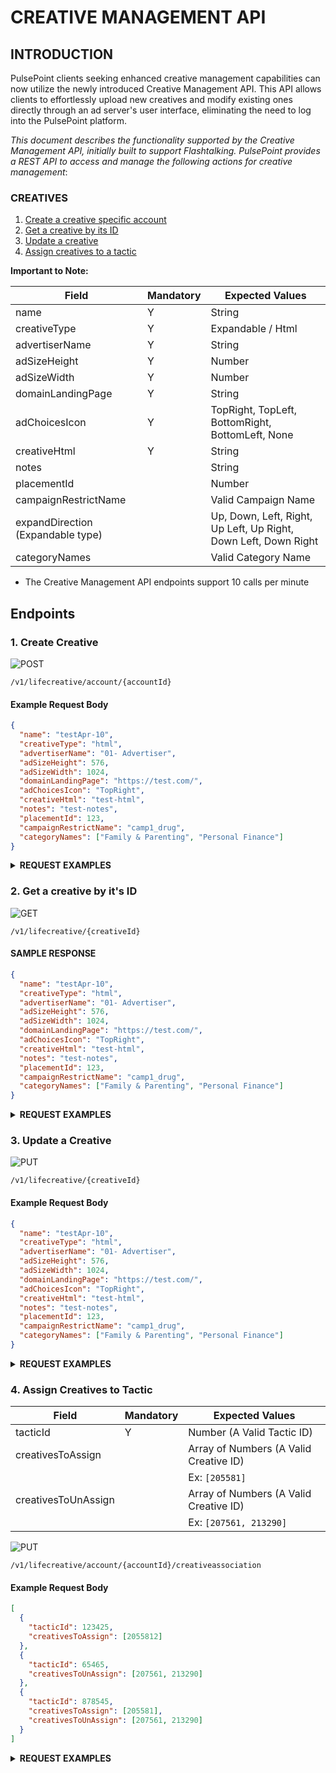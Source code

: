 # CREATIVE MANAGEMENT API

## INTRODUCTION

PulsePoint clients seeking enhanced creative management capabilities can now utilize the newly introduced Creative Management API. This API allows clients to effortlessly upload new creatives and modify existing ones directly through an ad server's user interface, eliminating the need to log into the PulsePoint platform.

_This document describes the functionality supported by the Creative Management API, initially built to support Flashtalking. PulsePoint provides a REST API to access and manage the following actions for creative management_:

### CREATIVES

1. [Create a creative specific account](#1-create-creative)
2. [Get a creative by its ID](#2-get-a-creative-by-its-id)
3. [Update a creative](#3-update-a-creative)
4. [Assign creatives to a tactic](#4-assign-creatives-to-tactic)

**Important to Note:**

| Field                             | Mandatory | Expected Values                                                 |
| --------------------------------- | --------- | --------------------------------------------------------------- |
| name                              | Y         | String                                                          |
| creativeType                      | Y         | Expandable / Html                                               |
| advertiserName                    | Y         | String                                                          |
| adSizeHeight                      | Y         | Number                                                          |
| adSizeWidth                       | Y         | Number                                                          |
| domainLandingPage                 | Y         | String                                                          |
| adChoicesIcon                     | Y         | TopRight, TopLeft, BottomRight, BottomLeft, None                |
| creativeHtml                      | Y         | String                                                          |
| notes                             |           | String                                                          |
| placementId                       |           | Number                                                          |
| campaignRestrictName              |           | Valid Campaign Name                                             |
| expandDirection (Expandable type) |           | Up, Down, Left, Right, Up Left, Up Right, Down Left, Down Right |
| categoryNames                     |           | Valid Category Name                                             |

- The Creative Management API endpoints support 10 calls per minute

## Endpoints

### 1. Create Creative

![POST](https://img.shields.io/badge/HTTP%20Method-POST-49cc90?style=for-the-badge)

```
/v1/lifecreative/account/{accountId}
```

#### Example Request Body

```json
{
  "name": "testApr-10",
  "creativeType": "html",
  "advertiserName": "01- Advertiser",
  "adSizeHeight": 576,
  "adSizeWidth": 1024,
  "domainLandingPage": "https://test.com/",
  "adChoicesIcon": "TopRight",
  "creativeHtml": "test-html",
  "notes": "test-notes",
  "placementId": 123,
  "campaignRestrictName": "camp1_drug",
  "categoryNames": ["Family & Parenting", "Personal Finance"]
}
```

<details>
<summary>
    <strong>REQUEST EXAMPLES</strong>
</summary>
<br>
Below are a list of code examples for CURL, Python, Java and JavaScript
<br><br>

#### CURL

```bash
curl --location --request POST 'http://lifeapi.pulsepoint.com/RestApi/v1/lifecreative/5534' \
--header 'Content-Type: application/json' \
--header 'Authorization: Bearer LFFqkw8CkqmbhITaS0oP1xDGAfk' \
--header 'Authorization: Bearer <token>' \
--data '{
  "name": "testApr-10",
  "creativeType": "html",
  "advertiserName": "01- Advertiser",
  "adSizeHeight": 576,
  "adSizeWidth": 1024,
  "domainLandingPage": "https://test.com/",
  "adChoicesIcon": "TopRight",
  "creativeHtml": "test-html",
  "notes": "test-notes",
  "placementId": 123,
  "campaignRestrictName": "camp1_drug",
  "categoryNames": ["Family & Parenting", "Personal Finance"]
}'
```

#### PYTHON

```python
import requests
import json

url = "http://lifeapi.pulsepoint.com/RestApi/v1/lifecreative/5534"

payload = json.dumps({
  "name": "testApr-10",
  "creativeType": "html",
  "advertiserName": "01- Advertiser",
  "adSizeHeight": 576,
  "adSizeWidth": 1024,
  "domainLandingPage": "https://test.com/",
  "adChoicesIcon": "TopRight",
  "creativeHtml": "test-html",
  "notes": "test-notes",
  "placementId": 123,
  "campaignRestrictName": "camp1_drug",
  "categoryNames": [
    "Family & Parenting",
    "Personal Finance"
  ]
})
headers = {
  'Content-Type': 'application/json',
  'Authorization': 'Bearer <token>'
}

response = requests.request("POST", url, headers=headers, data=payload)

print(response.text)
```

#### JAVA

```java
OkHttpClient client = new OkHttpClient().newBuilder()
  .build();
MediaType mediaType = MediaType.parse("application/json");
RequestBody body = RequestBody.create(mediaType, "{\n  \"name\": \"testApr-10\",\n  \"creativeType\": \"html\",\n  \"advertiserName\": \"01- Advertiser\",\n  \"adSizeHeight\": 576,\n  \"adSizeWidth\": 1024,\n  \"domainLandingPage\": \"https://test.com/\",\n  \"adChoicesIcon\": \"TopRight\",\n  \"creativeHtml\": \"test-html\",\n  \"notes\": \"test-notes\",\n  \"placementId\": 123,\n  \"campaignRestrictName\": \"camp1_drug\",\n  \"categoryNames\": [\"Family & Parenting\", \"Personal Finance\"]\n}");
Request request = new Request.Builder()
  .url("http://lifeapi.pulsepoint.com/RestApi/v1/lifecreative/5534")
  .method("POST", body)
  .addHeader("Content-Type", "application/json")
  .addHeader("Authorization", "Bearer <token>")
  .build();
Response response = client.newCall(request).execute();
```

#### JAVASCRIPT

```javascript
const myHeaders = new Headers()
myHeaders.append('Content-Type', 'application/json')
myHeaders.append('Authorization', 'Bearer <token>')

const raw = JSON.stringify({
  name: 'testApr-10',
  creativeType: 'html',
  advertiserName: '01- Advertiser',
  adSizeHeight: 576,
  adSizeWidth: 1024,
  domainLandingPage: 'https://test.com/',
  adChoicesIcon: 'TopRight',
  creativeHtml: 'test-html',
  notes: 'test-notes',
  placementId: 123,
  campaignRestrictName: 'camp1_drug',
  categoryNames: ['Family & Parenting', 'Personal Finance'],
})

const requestOptions = {
  method: 'POST',
  headers: myHeaders,
  body: raw,
  redirect: 'follow',
}

fetch(
  'http://lifeapi.pulsepoint.com/RestApi/v1/lifecreative/5534',
  requestOptions,
)
  .then(response => response.text())
  .then(result => console.log(result))
  .catch(error => console.error(error))
```

</details>

### 2. Get a creative by it's ID

![GET](https://img.shields.io/badge/HTTP%20Method-GET-61affe?style=for-the-badge)

```
/v1/lifecreative/{creativeId}
```

#### SAMPLE RESPONSE

```json
{
  "name": "testApr-10",
  "creativeType": "html",
  "advertiserName": "01- Advertiser",
  "adSizeHeight": 576,
  "adSizeWidth": 1024,
  "domainLandingPage": "https://test.com/",
  "adChoicesIcon": "TopRight",
  "creativeHtml": "test-html",
  "notes": "test-notes",
  "placementId": 123,
  "campaignRestrictName": "camp1_drug",
  "categoryNames": ["Family & Parenting", "Personal Finance"]
}
```

<details>
<summary>
    <strong>REQUEST EXAMPLES</strong>
</summary>
<br>
Below are a list of code examples for CURL, Python, Java and JavaScript
<br><br>

#### CURL

```bash
curl --location 'http://lifeapi.pulsepoint.com/RestApi/v1/lifecreative/5534' \
--header 'Authorization: Bearer <token>'
```

#### PYTHON

```python
import requests

url = "http://lifeapi.pulsepoint.com/RestApi/v1/lifecreative/5534"

payload = {}
headers = {
  'Authorization': 'Bearer <token>'
}

response = requests.request("GET", url, headers=headers, data=payload)

print(response.text)

```

#### JAVA

```java
OkHttpClient client = new OkHttpClient().newBuilder()
  .build();
MediaType mediaType = MediaType.parse("text/plain");
RequestBody body = RequestBody.create(mediaType, "");
Request request = new Request.Builder()
  .url("http://lifeapi.pulsepoint.com/RestApi/v1/lifecreative/5534")
  .method("GET", body)
  .addHeader("Authorization", "Bearer <token>")
  .build();
Response response = client.newCall(request).execute();
```

#### JAVASCRIPT

```javascript
const myHeaders = new Headers()
myHeaders.append('Authorization', 'Bearer <token>')

const requestOptions = {
  method: 'GET',
  headers: myHeaders,
  redirect: 'follow',
}

fetch(
  'http://lifeapi.pulsepoint.com/RestApi/v1/lifecreative/5534',
  requestOptions,
)
  .then(response => response.text())
  .then(result => console.log(result))
  .catch(error => console.error(error))
```

</details>

### 3. Update a Creative

![PUT](https://img.shields.io/badge/HTTP%20Method-PUT-fca130?style=for-the-badge)

```
/v1/lifecreative/{creativeId}
```

#### Example Request Body

```json
{
  "name": "testApr-10",
  "creativeType": "html",
  "advertiserName": "01- Advertiser",
  "adSizeHeight": 576,
  "adSizeWidth": 1024,
  "domainLandingPage": "https://test.com/",
  "adChoicesIcon": "TopRight",
  "creativeHtml": "test-html",
  "notes": "test-notes",
  "placementId": 123,
  "campaignRestrictName": "camp1_drug",
  "categoryNames": ["Family & Parenting", "Personal Finance"]
}
```

<details>
<summary>
    <strong>REQUEST EXAMPLES</strong>
</summary>
<br>
Below are a list of code examples for CURL, Python, Java and JavaScript
<br><br>

#### CURL

```bash
curl --location --request PUT 'http://lifeapi.pulsepoint.com/RestApi/v1/lifecreative/5534' \
--header 'Content-Type: application/json' \
--header 'Authorization: Bearer LFFqkw8CkqmbhITaS0oP1xDGAfk' \
--header 'Authorization: Bearer <token>' \
--data '{
  "name": "testApr-10",
  "creativeType": "html",
  "advertiserName": "01- Advertiser",
  "adSizeHeight": 576,
  "adSizeWidth": 1024,
  "domainLandingPage": "https://test.com/",
  "adChoicesIcon": "TopRight",
  "creativeHtml": "test-html",
  "notes": "test-notes",
  "placementId": 123,
  "campaignRestrictName": "camp1_drug",
  "categoryNames": ["Family & Parenting", "Personal Finance"]
}'
```

#### PYTHON

```python
import requests
import json

url = "http://lifeapi.pulsepoint.com/RestApi/v1/lifecreative/5534"

payload = json.dumps({
  "name": "testApr-10",
  "creativeType": "html",
  "advertiserName": "01- Advertiser",
  "adSizeHeight": 576,
  "adSizeWidth": 1024,
  "domainLandingPage": "https://test.com/",
  "adChoicesIcon": "TopRight",
  "creativeHtml": "test-html",
  "notes": "test-notes",
  "placementId": 123,
  "campaignRestrictName": "camp1_drug",
  "categoryNames": [
    "Family & Parenting",
    "Personal Finance"
  ]
})
headers = {
  'Content-Type': 'application/json',
  'Authorization': 'Bearer <token>'
}

response = requests.request("PUT", url, headers=headers, data=payload)

print(response.text)
```

#### JAVA

```java
OkHttpClient client = new OkHttpClient().newBuilder()
  .build();
MediaType mediaType = MediaType.parse("application/json");
RequestBody body = RequestBody.create(mediaType, "{\n  \"name\": \"testApr-10\",\n  \"creativeType\": \"html\",\n  \"advertiserName\": \"01- Advertiser\",\n  \"adSizeHeight\": 576,\n  \"adSizeWidth\": 1024,\n  \"domainLandingPage\": \"https://test.com/\",\n  \"adChoicesIcon\": \"TopRight\",\n  \"creativeHtml\": \"test-html\",\n  \"notes\": \"test-notes\",\n  \"placementId\": 123,\n  \"campaignRestrictName\": \"camp1_drug\",\n  \"categoryNames\": [\"Family & Parenting\", \"Personal Finance\"]\n}");
Request request = new Request.Builder()
  .url("http://lifeapi.pulsepoint.com/RestApi/v1/lifecreative/5534")
  .method("PUT", body)
  .addHeader("Content-Type", "application/json")
  .addHeader("Authorization", "Bearer <token>")
  .build();
Response response = client.newCall(request).execute();
```

#### JAVASCRIPT

```javascript
const myHeaders = new Headers()
myHeaders.append('Content-Type', 'application/json')
myHeaders.append('Authorization', 'Bearer <token>')

const raw = JSON.stringify({
  name: 'testApr-10',
  creativeType: 'html',
  advertiserName: '01- Advertiser',
  adSizeHeight: 576,
  adSizeWidth: 1024,
  domainLandingPage: 'https://test.com/',
  adChoicesIcon: 'TopRight',
  creativeHtml: 'test-html',
  notes: 'test-notes',
  placementId: 123,
  campaignRestrictName: 'camp1_drug',
  categoryNames: ['Family & Parenting', 'Personal Finance'],
})

const requestOptions = {
  method: 'PUT',
  headers: myHeaders,
  body: raw,
  redirect: 'follow',
}

fetch(
  'http://lifeapi.pulsepoint.com/RestApi/v1/lifecreative/5534',
  requestOptions,
)
  .then(response => response.text())
  .then(result => console.log(result))
  .catch(error => console.error(error))
```

</details>

### 4. Assign Creatives to Tactic

| Field               | Mandatory | Expected Values                        |
| ------------------- | --------- | -------------------------------------- |
| tacticId            | Y         | Number (A Valid Tactic ID)             |
| creativesToAssign   |           | Array of Numbers (A Valid Creative ID) |
|                     |           | Ex: `[205581]`                         |
| creativesToUnAssign |           | Array of Numbers (A Valid Creative ID) |
|                     |           | Ex: `[207561, 213290]`                 |

![PUT](https://img.shields.io/badge/HTTP%20Method-PUT-fca130?style=for-the-badge)

```
/v1/lifecreative/account/{accountId}/creativeassociation
```

#### Example Request Body

```json
[
  {
    "tacticId": 123425,
    "creativesToAssign": [2055812]
  },
  {
    "tacticId": 65465,
    "creativesToUnAssign": [207561, 213290]
  },
  {
    "tacticId": 878545,
    "creativesToAssign": [205581],
    "creativesToUnAssign": [207561, 213290]
  }
]
```

<details>
<summary>
    <strong>REQUEST EXAMPLES</strong>
</summary>
<br>
Below are a list of code examples for CURL, Python, Java and JavaScript
<br><br>

#### CURL

```bash
curl --location --request PUT 'http://lifeapi.pulsepoint.com/RestApi/v1/lifecreative/account/123456/creativeassociation' \
--header 'Content-Type: application/json' \
--header 'Authorization: Bearer <token>' \
--data '[{
    "tacticId" : 123425,
    "creativesToAssign" : [2055812]
},
{
    "tacticId" : 65465,
    "creativesToUnAssign" : [207561, 213290]
},
{
    "tacticId" : 878545,
    "creativesToAssign" : [205581],
    "creativesToUnAssign" : [207561, 213290]
}]
'
```

#### PYTHON

```python
import requests
import json

url = "http://lifeapi.pulsepoint.com/RestApi/v1/lifecreative/account/123456/creativeassociation"

payload = json.dumps([
  {
    "tacticId": 123425,
    "creativesToAssign": [
      2055812
    ]
  },
  {
    "tacticId": 65465,
    "creativesToUnAssign": [
      207561,
      213290
    ]
  },
  {
    "tacticId": 878545,
    "creativesToAssign": [
      205581
    ],
    "creativesToUnAssign": [
      207561,
      213290
    ]
  }
])
headers = {
  'Content-Type': 'application/json',
  'Authorization': 'Bearer <token>'
}

response = requests.request("PUT", url, headers=headers, data=payload)

print(response.text)

```

#### JAVA

```java
OkHttpClient client = new OkHttpClient().newBuilder()
  .build();
MediaType mediaType = MediaType.parse("application/json");
RequestBody body = RequestBody.create(mediaType, "[{\n    \"tacticId\" : 123425,\n    \"creativesToAssign\" : [2055812]\n},\n{\n    \"tacticId\" : 65465,\n    \"creativesToUnAssign\" : [207561, 213290]\n},\n{\n    \"tacticId\" : 878545,\n    \"creativesToAssign\" : [205581],\n    \"creativesToUnAssign\" : [207561, 213290]\n}]\n");
Request request = new Request.Builder()
  .url("http://lifeapi.pulsepoint.com/RestApi/v1/lifecreative/account/123456/creativeassociation")
  .method("PUT", body)
  .addHeader("Content-Type", "application/json")
  .addHeader("Authorization", "Bearer <token>")
  .build();
Response response = client.newCall(request).execute();
```

#### JAVASCRIPT

```javascript
const myHeaders = new Headers()
myHeaders.append('Content-Type', 'application/json')
myHeaders.append('Authorization', 'Bearer <token>')

const raw = JSON.stringify([
  {
    tacticId: 123425,
    creativesToAssign: [2055812],
  },
  {
    tacticId: 65465,
    creativesToUnAssign: [207561, 213290],
  },
  {
    tacticId: 878545,
    creativesToAssign: [205581],
    creativesToUnAssign: [207561, 213290],
  },
])

const requestOptions = {
  method: 'PUT',
  headers: myHeaders,
  body: raw,
  redirect: 'follow',
}

fetch(
  'http://lifeapi.pulsepoint.com/RestApi/v1/lifecreative/account/123456/creativeassociation',
  requestOptions,
)
  .then(response => response.text())
  .then(result => console.log(result))
  .catch(error => console.error(error))
```

